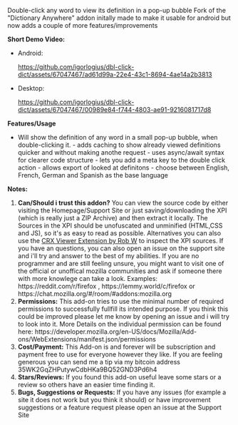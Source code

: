 Double-click any word to view its definition in a pop-up bubble Fork of the
"Dictionary Anywhere" addon initally made to make it usable for android but now
adds a couple of more features/improvements

<b>Short Demo Video:</b>
<ul>
<li>
Android: 
    
https://github.com/igorlogius/dbl-click-dict/assets/67047467/ad61d99a-22e4-43c1-8694-4ae14a2b3813
    
</li>
    
<li>
    
Desktop: 

https://github.com/igorlogius/dbl-click-dict/assets/67047467/00989e84-f744-4803-ae91-9216081717d8

</li>
</ul>

<b>Features/Usage</b>

- Will show the definition of any word in a small pop-up bubble, when
double-clicking it. - adds caching to show already viewed definitions quicker
and without making anothe request - uses async/await syntax for clearer code
structure - lets you add a meta key to the double click action - allows export
of looked at definitons - choose between English, French, German and Spanish as
the base language

<b>Notes:</b>
<ol>
    <li><b>Can/Should  i trust this addon?</b>
        You can view the source code by either visiting the Homepage/Support Site or just saving/downloading the XPI (which is really just a ZIP Archive) and then extract it locally. The Sources in the XPI should be unofuscated and unminified (HTML,CSS and JS), so it's as easy to read as possible. Alternatives you can also use the <a href="https://addons.mozilla.org/en-US/firefox/addon/crxviewer/">CRX Viewer Extension by Rob W</a> to inspect the XPI sources. If you have an questions, you can also open an issue on the support site and i'll try and answer to the best of my abilities.
        If you are no programmer and are still feeling unsure, you might want to visit one of the official or unoffical mozilla communities and ask if someone there with more knowlege can take a look. Examples: https://reddit.com/r/firefox , https://lemmy.world/c/firefox or https://chat.mozilla.org/#/room/#addons:mozilla.org
    </li>
    <li><b>Permissions:</b>
        This add-on tries to use the minimal number of required permissions to successfully fullfill its intended purpose.
        If you think this could be improved please let me know by opening an issue and i will try to look into it.
        More Details on the individual permission can be found here: https://developer.mozilla.org/en-US/docs/Mozilla/Add-ons/WebExtensions/manifest.json/permissions
    </li>
    <li><b>Cost/Payment:</b>
        This Add-on is and forever will be subscription and payment free to use for everyone however they like.
        If you are feeling generous you can send me a tip via my bitcoin address 35WK2GqZHPutywCdbHKa9BQ52GND3Pd6h4
    </li>
    <li><b>Stars/Reviews:</b>
        If you found this add-on useful leave some stars or a review so others have an  easier time finding it.
    </li>
    <li><b>Bugs, Suggestions or Requests:</b>
        If you have any issues (for example a site it does not work but you think it should) or have improvement suggestions or a feature request please open an issue at the Support Site
    </li>
</ol>

